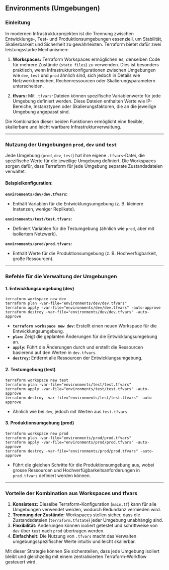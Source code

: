 ## Environments (Umgebungen)

### Einleitung

In modernen Infrastrukturprojekten ist die Trennung zwischen Entwicklungs-, Test- und Produktionsumgebungen essenziell, um Stabilität, Skalierbarkeit und Sicherheit zu gewährleisten. Terraform bietet dafür zwei leistungsstarke Mechanismen:

1. **Workspaces:** Terraform Workspaces ermöglichen es, denselben Code für mehrere Zustände (`state files`) zu verwenden. Dies ist besonders praktisch, wenn Infrastrukturkonfigurationen zwischen Umgebungen wie `dev`, `test` und `prod` ähnlich sind, sich jedoch in Details wie Netzwerkbereichen, Rechenressourcen oder Skalierungsparametern unterscheiden.

2. **tfvars:** Mit `.tfvars`-Dateien können spezifische Variablenwerte für jede Umgebung definiert werden. Diese Dateien enthalten Werte wie IP-Bereiche, Instanztypen oder Skalierungsfaktoren, die an die jeweilige Umgebung angepasst sind.

Die Kombination dieser beiden Funktionen ermöglicht eine flexible, skalierbare und leicht wartbare Infrastrukturverwaltung.

---

### Nutzung der Umgebungen `prod`, `dev` und `test`

Jede Umgebung (`prod`, `dev`, `test`) hat ihre eigene `.tfvars`-Datei, die spezifische Werte für die jeweilige Umgebung definiert. Die Workspaces sorgen dafür, dass Terraform für jede Umgebung separate Zustandsdateien verwaltet.

#### **Beispielkonfiguration:**

**`environments/dev/dev.tfvars`:**
* Enthält Variablen für die Entwicklungsumgebung (z. B. kleinere Instanzen, weniger Replikate).

**`environments/test/test.tfvars`:**
* Definiert Variablen für die Testumgebung (ähnlich wie `prod`, aber mit isoliertem Netzwerk).

**`environments/prod/prod.tfvars`:**
* Enthält Werte für die Produktionsumgebung (z. B. Hochverfügbarkeit, große Ressourcen).

---

### Befehle für die Verwaltung der Umgebungen

#### 1. **Entwicklungsumgebung (dev)**

    terraform workspace new dev
    terraform plan -var-file="environments/dev/dev.tfvars"
    terraform apply -var-file="environments/dev/dev.tfvars" -auto-approve
    terraform destroy -var-file="environments/dev/dev.tfvars" -auto-approve

- **`terraform workspace new dev`:** Erstellt einen neuen Workspace für die Entwicklungsumgebung.
- **`plan`:** Zeigt die geplanten Änderungen für die Entwicklungsumgebung an.
- **`apply`:** Führt die Änderungen durch und erstellt die Ressourcen basierend auf den Werten in `dev.tfvars`.
- **`destroy`:** Entfernt alle Ressourcen der Entwicklungsumgebung.

#### 2. **Testumgebung (test)**

    terraform workspace new test
    terraform plan -var-file="environments/test/test.tfvars"
    terraform apply -var-file="environments/test/test.tfvars" -auto-approve
    terraform destroy -var-file="environments/test/test.tfvars" -auto-approve

- Ähnlich wie bei `dev`, jedoch mit Werten aus `test.tfvars`.

#### 3. **Produktionsumgebung (prod)**

    terraform workspace new prod
    terraform plan -var-file="environments/prod/prod.tfvars"
    terraform apply -var-file="environments/prod/prod.tfvars" -auto-approve
    terraform destroy -var-file="environments/prod/prod.tfvars" -auto-approve

- Führt die gleichen Schritte für die Produktionsumgebung aus, wobei grosse Ressourcen und Hochverfügbarkeitsanforderungen in `prod.tfvars` definiert werden können.

---

### Vorteile der Kombination aus Workspaces und tfvars

1. **Konsistenz:** Dieselbe Terraform-Konfiguration (`main.tf`) kann für alle Umgebungen verwendet werden, wodurch Redundanz vermieden wird.
2. **Trennung der Zustände:** Workspaces stellen sicher, dass die Zustandsdateien (`terraform.tfstate`) jeder Umgebung unabhängig sind.
3. **Flexibilität:** Änderungen können isoliert getestet und schrittweise von `dev` über `test` nach `prod` übertragen werden.
4. **Einfachheit:** Die Nutzung von `.tfvars` macht das Verwalten umgebungsspezifischer Werte intuitiv und leicht skalierbar.

Mit dieser Strategie können Sie sicherstellen, dass jede Umgebung isoliert bleibt und gleichzeitig mit einem zentralisierten Terraform-Workflow gesteuert wird.
